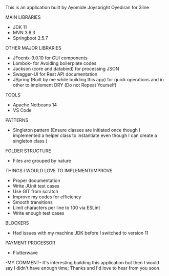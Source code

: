 This is an application built by Ayomide Joysbright Oyediran for 3line

MAIN LIBRARIES
* JDK 11
* MVN 3.6.3
* Springboot 2.5.7

OTHER MAJOR LIBRARIES
* JFoenix-9.0.10 for GUI components
* Lombok- for Avoiding boilerplate codes
* Jackson (core and databind) for processing JSON
* Swagger-UI for Rest API documentation
* JSpring (Built by me while building this app) for quick operations and in other to implement DRY (Do not Repeat Yourself)

TOOLS
* Apache Netbeans 14
* VS Code

PATTERNS
* Singleton pattern (Ensure classes are initiated once though I implemented a helper class to instantiate even though I can create a singleton class )

FOLDER STRUCTURE
* Files are grouped by nature


THINGS I WOULD LOVE TO IMPLEMENT/IMPROVE
* Proper documentation
* Write JUnit test cases
* Use GIT from scratch
* Improve my codes for efficiency
* Smooth transitions
* Limit characters per line to 100 via ESLint
* Write enough test cases

BLOCKERS
* Had issues with my machine JDK before I switched to version 11

PAYMENT PROCESSOR
* Flutterwave

-MY COMMENT-
It's interesting building this application but then I would say I didn't have enough time;
Thanks and I'd love to hear from you soon.


